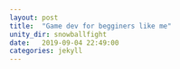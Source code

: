 ```yaml
---
layout: post
title:  "Game dev for begginers like me"
unity_dir: snowballfight
date:   2019-09-04 22:49:00
categories: jekyll
---
```



